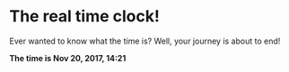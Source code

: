 # The real time clock!

Ever wanted to know what the time is? Well, your journey is about to end!

**The time is Nov 20, 2017, 14:21**